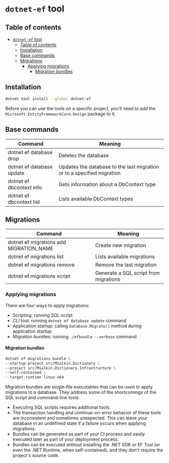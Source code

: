 # `dotnet-ef` tool

## Table of contents

- [`dotnet-ef` tool](#dotnet-ef-tool)
  - [Table of contents](#table-of-contents)
  - [Installation](#installation)
  - [Base commands](#base-commands)
  - [Migrations](#migrations)
    - [Applying migrations](#applying-migrations)
      - [Migration bundles](#migration-bundles)

## Installation

```zsh
dotnet tool install --global dotnet-ef
```

Before you can use the tools on a specific project, you'll need to add the `Microsoft.EntityFrameworkCore.Design` package to it.

## Base commands

| Command                   | Meaning                                                                |
| ------------------------- | ---------------------------------------------------------------------- |
| dotnet ef database drop   | Deletes the database                                                   |
| dotnet ef database update | Updates the database to the last migration or to a specified migration |
| dotnet ef dbcontext info  | Gets information about a DbContext type                                |
| dotnet ef dbcontext list  | Lists available DbContext types                                        |

## Migrations

| Command                                 | Meaning                                |
| --------------------------------------- | -------------------------------------- |
| dotnet ef migrations add MIGRATION_NAME | Create new migration                   |
| dotnet ef migrations list               | Lists available migrations             |
| dotnet ef migrations remove             | Remove the last migration              |
| dotnet ef migrations script             | Generate a SQL script from migrations |

### Applying migrations

There are four ways to apply migrations:

- Scripting: running SQL script
- CLI tool: running `dotnet ef database update` command
- Application startup: calling `Database.Migrate()` method during application startup
- Migration bundles: running `./efbundle --verbose` command

#### Migration bundles

```bash
dotnet ef migrations bundle \
--startup-project src/Mialkin.Dictionary \
--project src/Mialkin.Dictionary.Infrastructure \
--self-contained \
--target-runtime linux-x64
```

Migration bundles are single-file executables that can be used to apply migrations to a database. They address some of the shortcomings of the SQL script and command-line tools:

- Executing SQL scripts requires additional tools.
- The transaction handling and continue-on-error behavior of these tools are inconsistent and sometimes unexpected. This can leave your database in an undefined state if a failure occurs when applying migrations.
- Bundles can be generated as part of your CI process and easily executed later as part of your deployment process.
- Bundles can be executed without installing the .NET SDK or EF Tool (or even the .NET Runtime, when self-contained), and they don't require the project's source code.
